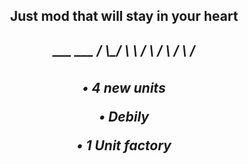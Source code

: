 <div align="center"> 
  <h2>
  Just mod that will stay in your heart 
  <h2>
<div>

<div>
  <h5>
  ___   ___
/    \_/    \
\           /
  \       /
    \   /
     \ /
  <h5>
<div>

<div>
  <h5>
  
  • 4 new units

  • Debily

  • 1 Unit factory

  <h5>
<div>

